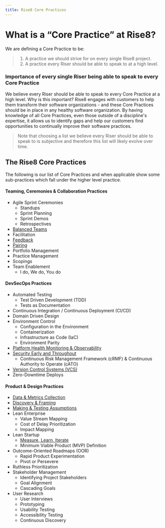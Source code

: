 ```yaml
---
title: Rise8 Core Practices
---
```


# What is a “Core Practice” at Rise8?
We are defining a Core Practice to be:
> 1. A practice we should strive for on every single Rise8 project. <br>
> 1. A practice every Riser should be able to speak to at a high level.

### Importance of every single Riser being able to speak to every Core Practice
We believe every Riser should be able to speak to every Core Practice at a high level. Why is this important? Rise8 engages with customers to help them transform their software organizations - and these Core Practices should be in place in any healthy software organization. By having knowledge of all Core Practices, even those outside of a discipline's expertise, it allows us to identify gaps and help our customers find opportunities to continually improve their software practices.
> Note that choosing a list we believe every Riser should be able to speak to is subjective and therefore this list will likely evolve over time.

## The Rise8 Core Practices
The following is our list of Core Practices and when applicable show some sub-practices which fall under the higher level practice.

#### Teaming, Ceremonies & Collaboration Practices
* Agile Sprint Ceremonies
    * Standups
    * Sprint Planning
    * Sprint Demos
    * Retrospectives
* [Balanced Teams](../balanced-team)
* Facilitation
* [Feedback](../feedback)
* [Pairing](../pairing)
* Portfolio Management
* Practice Management
* Scopings
* Team Enablement
    * I do, We do, You do

#### DevSecOps Practices
* Automated Testing
    * Test Driven Development (TDD)
    * Tests as Documentation
* Continuous Integration / Continuous Deployment (CI/CD)
* Domain Driven Design
* Environment Control
    * Configuration in the Environment
    * Containerization
    * Infrastructure as Code (IaC)
    * Environment Parity
* [Platform Health Monitoring & Observability](../platform-health-monitoring-and-observability)
* [Security Early and Throughout](../security-early-and-throughout)
    * Continuous Risk Management Framework (cRMF) & Continuous Authority to Operate (cATO)
* [Version Control Systems (VCS)](../version-control-systems)
* Zero-Downtime Deploys

#### Product & Design Practices
* [Data & Metrics Collection](../data-and-metrics-collection)
* [Discovery & Framing](../discovery-and-framing)
* [Making & Testing Assumptions](../making-and-testing-assumptions)
* Lean Enterprise
    * Value Stream Mapping
    * Cost of Delay Prioritization
    * Impact Mapping
* Lean Startup
    * [Measure, Learn, Iterate](../measure-learn-iterate)
    * Minimum Viable Product (MVP) Definition
* Outcome-Oriented Roadmaps (OOR)
    * Rapid Product Experimentation
    * Pivot or Persevere
* Ruthless Prioritization
* Stakeholder Management
    * Identifying Project Stakeholders
    * Goal Alignment
    * Cascading Goals
* User Research
    * User Interviews
    * Prototyping
    * Usability Testing
    * Accessibility Testing
    * Continuous Discovery
